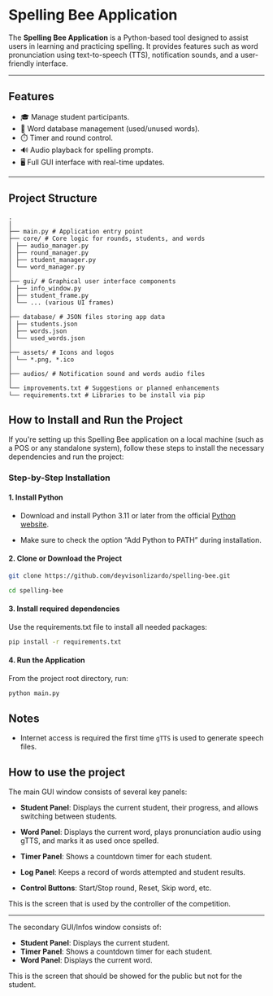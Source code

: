 # Spelling Bee Application

The **Spelling Bee Application** is a Python-based tool designed to assist users in learning and practicing spelling. It provides features such as word pronunciation using text-to-speech (TTS), notification sounds, and a user-friendly interface.

---

## Features

- 🎓 Manage student participants.
- 📖 Word database management (used/unused words).
- ⏱️ Timer and round control.
- 🔊 Audio playback for spelling prompts.
- 🖥️ Full GUI interface with real-time updates.

---

## Project Structure

```text
.
│
├── main.py # Application entry point
├── core/ # Core logic for rounds, students, and words
│ ├── audio_manager.py
│ ├── round_manager.py
│ ├── student_manager.py
│ └── word_manager.py
│
├── gui/ # Graphical user interface components
│ ├── info_window.py
│ ├── student_frame.py
│ └── ... (various UI frames)
│
├── database/ # JSON files storing app data
│ ├── students.json
│ ├── words.json
│ └── used_words.json
│
├── assets/ # Icons and logos
│ └── *.png, *.ico
│
├── audios/ # Notification sound and words audio files
│
└── improvements.txt # Suggestions or planned enhancements
└── requirements.txt # Libraries to be install via pip
```

## How to Install and Run the Project

If you're setting up this Spelling Bee application on a local machine (such as a POS or any standalone system), follow these steps to install the necessary dependencies and run the project:

### Step-by-Step Installation

#### 1. Install Python

- Download and install Python 3.11 or later from the official [Python website](https://www.python.org/downloads/).

- Make sure to check the option “Add Python to PATH” during installation.

#### 2. Clone or Download the Project

```bash
git clone https://github.com/deyvisonlizardo/spelling-bee.git
```
```bash
cd spelling-bee
```

#### 3. Install required dependencies

Use the requirements.txt file to install all needed packages:

```bash
pip install -r requirements.txt
```

#### 4. Run the Application

From the project root directory, run:

```bash
python main.py
```

## Notes
- Internet access is required the first time `gTTS` is used to generate speech files.

## How to use the project

The main GUI window consists of several key panels:

- **Student Panel**: Displays the current student, their progress, and allows switching between students.

- **Word Panel**: Displays the current word, plays pronunciation audio using gTTS, and marks it as used once spelled.

- **Timer Panel**: Shows a countdown timer for each student.

- **Log Panel**: Keeps a record of words attempted and student results.

- **Control Buttons**: Start/Stop round, Reset, Skip word, etc.

This is the screen that is used by the controller of the competition.



---

The secondary GUI/Infos window consists of:

- **Student Panel**: Displays the current student.
- **Timer Panel**: Shows a countdown timer for each student.
- **Word Panel**: Displays the current word.

This is the screen that should be showed for the public but not for the student.